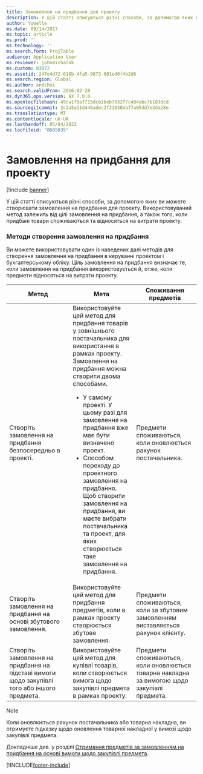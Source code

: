 ```yaml
---
title: Замовлення на придбання для проекту
description: У цій статті описуються різні способи, за допомогою яких ви можете створювати замовлення на придбання для проекту. Використовуваний метод залежить від цілі замовлення на придбання, а також того, коли придбані товари споживаються та відносяться на витрати проекту.
author: Yowelle
ms.date: 09/14/2017
ms.topic: article
ms.prod: ''
ms.technology: ''
ms.search.form: ProjTable
audience: Application User
ms.reviewer: johnmichalak
ms.custom: 83972
ms.assetid: 247e4d72-610b-4fa5-9873-601ed0f4b2d6
ms.search.region: Global
ms.author: andchoi
ms.search.validFrom: 2016-02-28
ms.dyn365.ops.version: AX 7.0.0
ms.openlocfilehash: 49ca1f9af715dcb1beb7932f7c484abc7b183dcd
ms.sourcegitcommit: 2c2a5a11d446adec2f21030ab77a053d7e2da28e
ms.translationtype: MT
ms.contentlocale: uk-UA
ms.lasthandoff: 05/04/2022
ms.locfileid: "8685035"
---
```

# <a name="purchase-orders-for-a-project"></a>Замовлення на придбання для проекту

[!include [banner](../includes/banner.md)]

У цій статті описуються різні способи, за допомогою яких ви можете створювати замовлення на придбання для проекту. Використовуваний метод залежить від цілі замовлення на придбання, а також того, коли придбані товари споживаються та відносяться на витрати проекту.

### <a name="methods-for-creating-a-purchase-order"></a>Методи створення замовлення на придбання

Ви можете використовувати один із наведених далі методів для створення замовлення на придбання в керуванні проектом і бухгалтерському обліку. Ціль замовлення на придбання визначає те, коли замовлення на придбання використовується й, отже, коли предмети відносяться на витрати проекту.

<table>
<colgroup>
<col width="33%" />
<col width="33%" />
<col width="33%" />
</colgroup>
<thead>
<tr class="header">
<th>Метод</th>
<th>Мета</th>
<th>Споживання предметів</th>
</tr>
</thead>
<tbody>
<tr class="odd">
<td>Створіть замовлення на придбання безпосередньо в проекті.</td>
<td>Використовуйте цей метод для придбання товарів у зовнішнього постачальника для використання в рамках проекту. Замовлення на придбання можна створити двома способами.
<ul>
<li>У самому проекті. У цьому разі для замовлення на придбання вже має бути визначено проект.</li>
<li>Способом переходу до проектного замовлення на придбання. Щоб створити замовлення на придбання, ви маєте вибрати постачальника та проект, для яких створюється таке замовлення на придбання.</li>
</ul></td>
<td>Предмети споживаються, коли оновлюється рахунок постачальника.</td>
</tr>
<tr class="even">
<td>Створіть замовлення на придбання на основі збутового замовлення.</td>
<td>Використовуйте цей метод для придбання предметів, коли в рамках проекту створюється збутове замовлення.</td>
<td>Предмети споживаються, коли за збутовим замовленням виставляється рахунок клієнту.</td>
</tr>
<tr class="odd">
<td>Створіть замовлення на придбання на підставі вимоги щодо закупівлі того або іншого предмета.</td>
<td>Використовуйте цей метод для купівлі товарів, коли створюється вимога щодо закупівлі предмета в рамках проекту.</td>
<td>Предмети споживаються, коли оновлюється товарна накладна за вимогою щодо закупівлі предмета.</td>
</tr>
</tbody>
</table>

> [!NOTE] 
> Коли оновлюється рахунок постачальника або товарна накладна, ви отримуєте підказку щодо оновлення товарної накладної у вимозі щодо закупівлі предмета.

Докладніше див. у розділі [Отримання предметів за замовленням на придбання на основі вимоги щодо закупівлі предмета](tasks/receive-items-purchase-order-item-requirement.md).



[!INCLUDE[footer-include](../includes/footer-banner.md)]